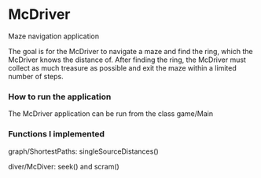 # McDriver
Maze navigation application

The goal is for the McDriver to navigate a maze and find the ring, which the McDriver knows the distance of. 
After finding the ring, the McDriver must collect as much treasure as possible and exit the maze within 
a limited number of steps.
### How to run the application
The McDriver application can be run from the class game/Main
### Functions I implemented
graph/ShortestPaths: singleSourceDistances()

diver/McDiver: seek() and scram() 



